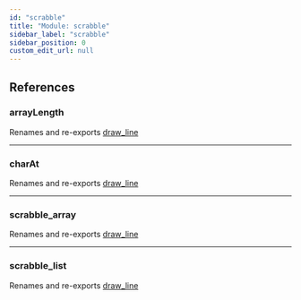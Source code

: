 ```yaml
---
id: "scrabble"
title: "Module: scrabble"
sidebar_label: "scrabble"
sidebar_position: 0
custom_edit_url: null
---
```


## References

### arrayLength

Renames and re-exports [draw_line](painter.md#draw_line)

___

### charAt

Renames and re-exports [draw_line](painter.md#draw_line)

___

### scrabble\_array

Renames and re-exports [draw_line](painter.md#draw_line)

___

### scrabble\_list

Renames and re-exports [draw_line](painter.md#draw_line)
